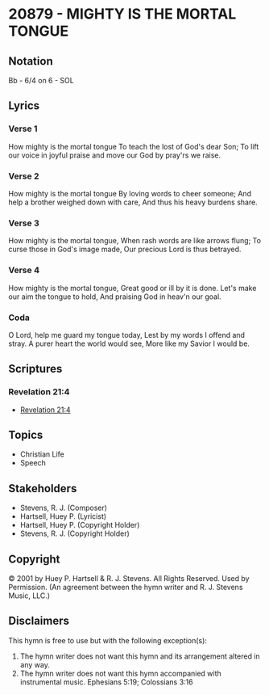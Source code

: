 # 20879 - MIGHTY IS THE MORTAL TONGUE

## Notation

Bb - 6/4 on 6 - SOL

## Lyrics

### Verse 1

How mighty is the mortal tongue To teach the lost of God's dear Son; To lift our voice in joyful praise and move our God by pray'rs we raise.

### Verse 2

How mighty is the mortal tongue By loving words to cheer someone; And help a brother weighed down with care, And thus his heavy burdens share.

### Verse 3

How mighty is the mortal tongue, When rash words are like arrows flung; To curse those in God's image made, Our precious Lord is thus betrayed.

### Verse 4

How mighty is the mortal tongue, Great good or ill by it is done. Let's make our aim the tongue to hold, And praising God in heav'n our goal. 

### Coda

O Lord, help me guard my tongue today, Lest by my words I offend and stray. A purer heart the world would see, More like my Savior I would be. 


## Scriptures

### Revelation 21:4

- [Revelation 21:4](https://www.biblegateway.com/passage/?search=Revelation%2021%3A4)


## Topics

- Christian Life
- Speech

## Stakeholders

- Stevens, R. J. (Composer)
- Hartsell, Huey P. (Lyricist)
- Hartsell, Huey P. (Copyright Holder)
- Stevens, R. J. (Copyright Holder)

## Copyright

© 2001 by Huey P. Hartsell & R. J. Stevens. All Rights Reserved. Used by Permission.
(An agreement between the hymn writer and R. J. Stevens Music, LLC.)

## Disclaimers

This hymn is free to use but with the following exception(s):
1. The hymn writer does not want this hymn and its arrangement altered in any way.
2. The hymn writer does not want this hymn accompanied with instrumental music.
Ephesians 5:19; Colossians 3:16

